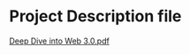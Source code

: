 # Project Description file
[Deep Dive into Web 3.0.pdf](https://github.com/geetikag0411/Web3.0/files/11140996/Deep.Dive.into.Web.3.0.pdf)
